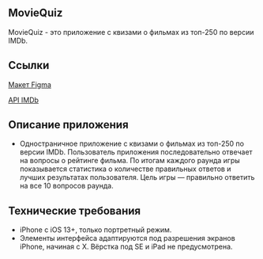 ## **MovieQuiz**

MovieQuiz - это приложение с квизами о фильмах из топ-250 по версии IMDb.

## **Ссылки**

[Макет Figma](https://www.figma.com/file/l0IMG3Eys35fUrbvArtwsR/YP-Quiz?node-id=34%3A243)

[API IMDb](https://imdb-api.com/api#Top250Movies-header)


## **Описание приложения**

- Одностраничное приложение с квизами о фильмах из топ-250 по версии IMDb. Пользователь приложения последовательно отвечает на вопросы о рейтинге фильма. По итогам каждого раунда игры показывается статистика о количестве правильных ответов и лучших результатах пользователя. Цель игры — правильно ответить на все 10 вопросов раунда.


## **Технические требования**

- iPhone с iOS 13+, только портретный режим.
- Элементы интерфейса адаптируются под разрешения экранов iPhone, начиная с X. Вёрстка под SE и iPad не предусмотрена.
